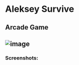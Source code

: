 # Aleksey Survive
## Arcade Game
![image](https://user-images.githubusercontent.com/44378669/72218862-dd9e0d00-3550-11ea-8543-fcae8d8bd66c.png)
-------------------
### Screenshots:

